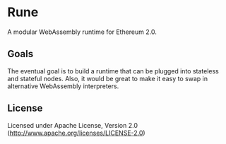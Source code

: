 # Rune

A modular WebAssembly runtime for Ethereum 2.0.

## Goals

The eventual goal is to build a runtime that can be plugged into stateless and stateful nodes.
Also, it would be great to make it easy to swap in alternative WebAssembly interpreters.

## License
Licensed under Apache License, Version 2.0 (http://www.apache.org/licenses/LICENSE-2.0)
